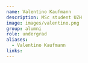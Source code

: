 ```yaml
---
name: Valentino Kaufmann
description: MSc student UZH
image: images/valentino.png
group: alumni
role: undergrad
aliases:
  - Valentino Kaufmann
links:
---
```


